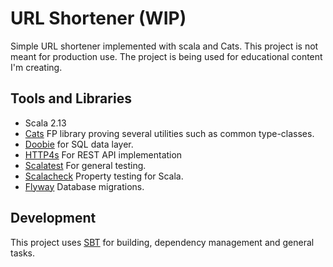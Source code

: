 # URL Shortener (WIP)

Simple URL shortener implemented with scala and Cats. This project is not meant for production use. 
The project is being used for educational content I'm creating.

## Tools and Libraries

- Scala 2.13
- [Cats](https://typelevel.org/cats/) FP library proving several utilities such as common type-classes.
- [Doobie](https://tpolecat.github.io/doobie/) for SQL data layer.
- [HTTP4s](https://http4s.org/) For REST API implementation
- [Scalatest](https://www.scalatest.org/) For general testing.
- [Scalacheck](https://github.com/typelevel/scalacheck) Property testing for Scala.
- [Flyway](https://flywaydb.org/) Database migrations.

## Development

This project uses [SBT](https://www.scala-sbt.org/) for building, dependency management and general tasks.